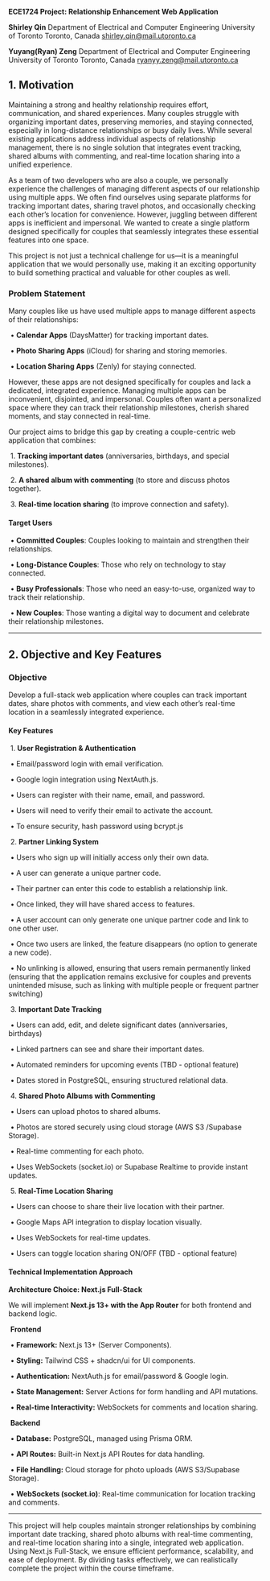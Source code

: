 **ECE1724 Project: Relationship Enhancement Web Application**

**Shirley Qin**
Department of Electrical and Computer Engineering
University of Toronto
Toronto, Canada
shirley.qin@mail.utoronto.ca

**Yuyang(Ryan) Zeng**
Department of Electrical and Computer Engineering
University of Toronto
Toronto, Canada
ryanyy.zeng@mail.utoronto.ca

## **1. Motivation**

Maintaining a strong and healthy relationship requires effort, communication, and shared experiences. Many couples struggle with organizing important dates, preserving memories, and staying connected, especially in long-distance relationships or busy daily lives. While several existing applications address individual aspects of relationship management, there is no single solution that integrates event tracking, shared albums with commenting, and real-time location sharing into a unified experience.

As a team of two developers who are also a couple, we personally experience the challenges of managing different aspects of our relationship using multiple apps. We often find ourselves using separate platforms for tracking important dates, sharing travel photos, and occasionally checking each other’s location for convenience. However, juggling between different apps is inefficient and impersonal. We wanted to create a single platform designed specifically for couples that seamlessly integrates these essential features into one space.

This project is not just a technical challenge for us—it is a meaningful application that we would personally use, making it an exciting opportunity to build something practical and valuable for other couples as well.

### **Problem Statement**

Many couples like us have used multiple apps to manage different aspects of their relationships:

​ • **Calendar Apps** (DaysMatter) for tracking important dates.

​ • **Photo Sharing Apps** (iCloud) for sharing and storing memories.

​ • **Location Sharing Apps** (Zenly) for staying connected.

However, these apps are not designed specifically for couples and lack a dedicated, integrated experience. Managing multiple apps can be inconvenient, disjointed, and impersonal. Couples often want a personalized space where they can track their relationship milestones, cherish shared moments, and stay connected in real-time.

Our project aims to bridge this gap by creating a couple-centric web application that combines:

​ 1. **Tracking important dates** (anniversaries, birthdays, and special milestones).

​ 2. **A shared album with commenting** (to store and discuss photos together).

​ 3. **Real-time location sharing** (to improve connection and safety).

#### **Target Users**

​ • **Committed Couples**: Couples looking to maintain and strengthen their relationships.

​ • **Long-Distance Couples**: Those who rely on technology to stay connected.

​ • **Busy Professionals**: Those who need an easy-to-use, organized way to track their relationship.

​ • **New Couples**: Those wanting a digital way to document and celebrate their relationship milestones.

---

## **2. Objective and Key Features**

### **Objective**

Develop a full-stack web application where couples can track important dates, share photos with comments, and view each other’s real-time location in a seamlessly integrated experience.

#### **Key Features**

​ 1. **User Registration & Authentication**

​ • Email/password login with email verification.

​ • Google login integration using NextAuth.js.

​ • Users can register with their name, email, and password.

​ • Users will need to verify their email to activate the account.

​ • To ensure security, hash password using bcrypt.js

​ 2. **Partner Linking System**

​ • Users who sign up will initially access only their own data.

​ • A user can generate a unique partner code.

​ • Their partner can enter this code to establish a relationship link.

​ • Once linked, they will have shared access to features.

​ • A user account can only generate one unique partner code and link to one other user.

​ • Once two users are linked, the feature disappears (no option to generate a new code).

​ • No unlinking is allowed, ensuring that users remain permanently linked (ensuring that the application remains exclusive for couples and prevents unintended misuse, such as linking with multiple people or frequent partner switching)

​ 3. **Important Date Tracking**

​ • Users can add, edit, and delete significant dates (anniversaries, birthdays)

​ • Linked partners can see and share their important dates.

​ • Automated reminders for upcoming events (TBD - optional feature)

​ • Dates stored in PostgreSQL, ensuring structured relational data.

​ 4. **Shared Photo Albums with Commenting**

​ • Users can upload photos to shared albums.

​ • Photos are stored securely using cloud storage (AWS S3 /Supabase Storage).

​ • Real-time commenting for each photo.

​ • Uses WebSockets (socket.io) or Supabase Realtime to provide instant updates.

​ 5. **Real-Time Location Sharing**

​ • Users can choose to share their live location with their partner.

​ • Google Maps API integration to display location visually.

​ • Uses WebSockets for real-time updates.

​ • Users can toggle location sharing ON/OFF (TBD - optional feature)

#### **Technical Implementation Approach**

**Architecture Choice: Next.js Full-Stack**

We will implement **Next.js 13+ with the App Router** for both frontend and backend logic.

​ **Frontend**

​ • **Framework:** Next.js 13+ (Server Components).

​ • **Styling:** Tailwind CSS + shadcn/ui for UI components.

​ • **Authentication:** NextAuth.js for email/password & Google login.

​ • **State Management:** Server Actions for form handling and API mutations.

​ • **Real-time Interactivity:** WebSockets for comments and location sharing.

​ **Backend**

​ • **Database:** PostgreSQL, managed using Prisma ORM.

​ • **API Routes:** Built-in Next.js API Routes for data handling.

​ • **File Handling:** Cloud storage for photo uploads (AWS S3/Supabase Storage).

​ • **WebSockets (socket.io)**: Real-time communication for location tracking and comments.

---

This project will help couples maintain stronger relationships by combining important date tracking, shared photo albums with real-time commenting, and real-time location sharing into a single, integrated web application. Using Next.js Full-Stack, we ensure efficient performance, scalability, and ease of deployment. By dividing tasks effectively, we can realistically complete the project within the course timeframe.
